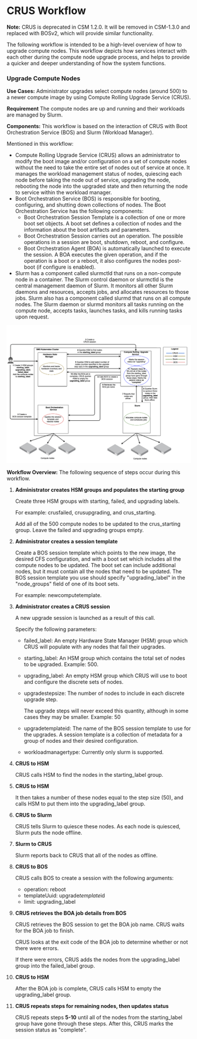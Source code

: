 # CRUS Workflow

**Note:** CRUS is deprecated in CSM 1.2.0. It will be removed in CSM-1.3.0 and replaced with BOSv2, which will provide similar functionality.

The following workflow is intended to be a high-level overview of how to upgrade compute nodes. This workflow depicts how services interact with each other during the compute node upgrade process, and helps to provide a quicker and deeper understanding of how the system functions.

### Upgrade Compute Nodes

**Use Cases:** Administrator upgrades select compute nodes \(around 500\) to a newer compute image by using Compute Rolling Upgrade Service \(CRUS\).

**Requirement** The compute nodes are up and running and their workloads are managed by Slurm.

**Components:** This workflow is based on the interaction of CRUS with Boot Orchestration Service \(BOS\) and Slurm \(Workload Manager\).

Mentioned in this workflow:

-   Compute Rolling Upgrade Service \(CRUS\) allows an administrator to modify the boot image and/or configuration on a set of compute nodes without the need to take the entire set of nodes out of service at once. It manages the workload management status of nodes, quiescing each node before taking the node out of service, upgrading the node, rebooting the node into the upgraded state and then returning the node to service within the workload manager.
-   Boot Orchestration Service \(BOS\) is responsible for booting, configuring, and shutting down collections of nodes. The Boot Orchestration Service has the following components:
    -   Boot Orchestration Session Template is a collection of one or more boot set objects. A boot set defines a collection of nodes and the information about the boot artifacts and parameters.
    -   Boot Orchestration Session carries out an operation. The possible operations in a session are boot, shutdown, reboot, and configure.
    -   Boot Orchestration Agent \(BOA\) is automatically launched to execute the session. A BOA executes the given operation, and if the operation is a boot or a reboot, it also configures the nodes post-boot \(if configure is enabled\).
-   Slurm has a component called slurmctld that runs on a non-compute node in a container. The Slurm control daemon or slurmctld is the central management daemon of Slurm. It monitors all other Slurm daemons and resources, accepts jobs, and allocates resources to those jobs. Slurm also has a component called slurmd that runs on all compute nodes. The Slurm daemon or slurmd monitors all tasks running on the compute node, accepts tasks, launches tasks, and kills running tasks upon request.

![CRUS Upgrade Workflow](../../img/operations/crus_upgrade.gif)

**Workflow Overview:** The following sequence of steps occur during this workflow.

1.  **Administrator creates HSM groups and populates the starting group**

    Create three HSM groups with starting, failed, and upgrading labels.

    For example: crusfailed, crusupgrading, and crus\_starting.

    Add all of the 500 compute nodes to be updated to the crus\_starting group. Leave the failed and upgrading groups empty.

2.  **Administrator creates a session template**

    Create a BOS session template which points to the new image, the desired CFS configuration, and with a boot set which includes all the compute nodes to be updated. The boot set can include additional nodes, but it must contain all the nodes that need to be updated. The BOS session template you use should specify "upgrading\_label" in the "node\_groups" field of one of its boot sets.

    For example: newcomputetemplate.

3.  **Administrator creates a CRUS session**

    A new upgrade session is launched as a result of this call.

    Specify the following parameters:

    -   failed\_label: An empty Hardware State Manager \(HSM\) group which CRUS will populate with any nodes that fail their upgrades.
    -   starting\_label: An HSM group which contains the total set of nodes to be upgraded. Example: 500.
    -   upgrading\_label: An empty HSM group which CRUS will use to boot and configure the discrete sets of nodes.
    -   upgradestepsize: The number of nodes to include in each discrete upgrade step.

        The upgrade steps will never exceed this quantity, although in some cases they may be smaller. Example: 50

    -   upgradetemplateid: The name of the BOS session template to use for the upgrades. A session template is a collection of metadata for a group of nodes and their desired configuration.
    -   workloadmanagertype: Currently only slurm is supported.

4.  **CRUS to HSM**

    CRUS calls HSM to find the nodes in the starting\_label group.

5.  **CRUS to HSM**

    It then takes a number of these nodes equal to the step size \(50\), and calls HSM to put them into the upgrading\_label group.

6.  **CRUS to Slurm**

    CRUS tells Slurm to quiesce these nodes. As each node is quiesced, Slurm puts the node offline.

7.  **Slurm to CRUS**

    Slurm reports back to CRUS that all of the nodes as offline.

8.  **CRUS to BOS**

    CRUS calls BOS to create a session with the following arguments:

    -   operation: reboot
    -   templateUuid: upgrade*template*id
    -   limit: upgrading\_label

9.  **CRUS retrieves the BOA job details from BOS**

    CRUS retrieves the BOS session to get the BOA job name. CRUS waits for the BOA job to finish.

    CRUS looks at the exit code of the BOA job to determine whether or not there were errors.

    If there were errors, CRUS adds the nodes from the upgrading\_label group into the failed\_label group.

10. **CRUS to HSM**

    After the BOA job is complete, CRUS calls HSM to empty the upgrading\_label group.

11. **CRUS repeats steps for remaining nodes, then updates status**

    CRUS repeats steps **5-10** until all of the nodes from the starting\_label group have gone through these steps. After this, CRUS marks the session status as "complete".

